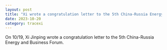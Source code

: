 ```yaml
---
layout: post
title: "Xi wrote a congratulation letter to the 5th China-Russia Energy and Business Forum"
date: 2023-10-20
category: tracexi
---
```


On 10/19, Xi Jinping wrote a congratulation letter to the 5th China-Russia Energy and Business Forum.



